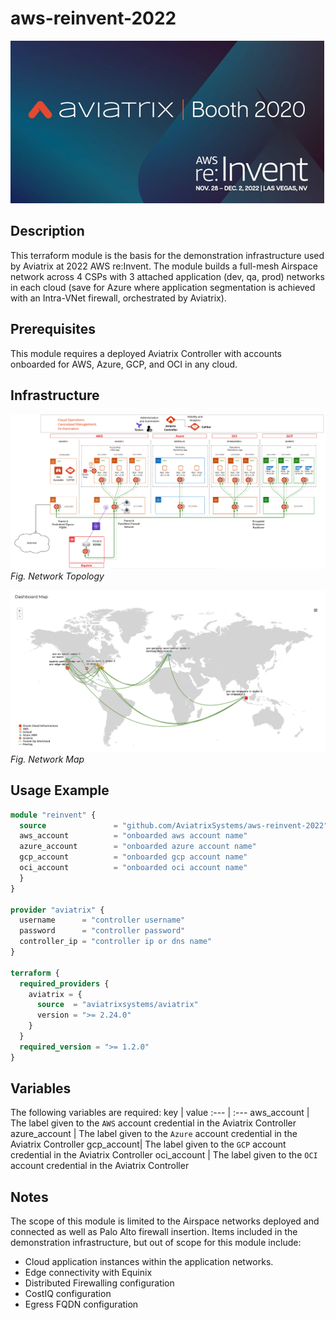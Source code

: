 # aws-reinvent-2022

![re:Invent](images/reinvent.png)

## Description

This terraform module is the basis for the demonstration infrastructure used by Aviatrix at 2022 AWS re:Invent. The module builds a full-mesh Airspace network across 4 CSPs with 3 attached application (dev, qa, prod) networks in each cloud (save for Azure where application segmentation is achieved with an Intra-VNet firewall, orchestrated by Aviatrix).

## Prerequisites

This module requires a deployed Aviatrix Controller with accounts onboarded for AWS, Azure, GCP, and OCI in any cloud.

## Infrastructure

![Toplogy](images/avx.png)  
_Fig. Network Topology_  

![Map](images/map.png)  
_Fig. Network Map_  

## Usage Example

```terraform
module "reinvent" {
  source               = "github.com/AviatrixSystems/aws-reinvent-2022"
  aws_account          = "onboarded aws account name"
  azure_account        = "onboarded azure account name"
  gcp_account          = "onboarded gcp account name"
  oci_account          = "onboarded oci account name"
  }
}

provider "aviatrix" {
  username      = "controller username"
  password      = "controller password"
  controller_ip = "controller ip or dns name"
}

terraform {
  required_providers {
    aviatrix = {
      source  = "aviatrixsystems/aviatrix"
      version = ">= 2.24.0"
    }
  }
  required_version = ">= 1.2.0"
}

```

## Variables

The following variables are required:
key | value
:--- | :---
aws_account | The label given to the `AWS` account credential in the Aviatrix Controller
azure_account | The label given to the `Azure` account credential in the Aviatrix Controller
gcp_account| The label given to the `GCP` account credential in the Aviatrix Controller
oci_account | The label given to the `OCI` account credential in the Aviatrix Controller

## Notes

The scope of this module is limited to the Airspace networks deployed and connected as well as Palo Alto firewall insertion. Items included in the demonstration infrastructure, but out of scope for this module include:

- Cloud application instances within the application networks.
- Edge connectivity with Equinix
- Distributed Firewalling configuration
- CostIQ configuration
- Egress FQDN configuration
